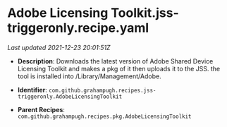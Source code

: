 # Adobe Licensing Toolkit.jss-triggeronly.recipe.yaml

_Last updated 2021-12-23 20:01:51Z_

- **Description**: Downloads the latest version of Adobe Shared Device Licensing Toolkit and makes a pkg of it then uploads it to the JSS. the tool is installed into /Library/Management/Adobe.

- **Identifier**: `com.github.grahampugh.recipes.jss-triggeronly.AdobeLicensingToolkit`

- **Parent Recipes**: `com.github.grahampugh.recipes.pkg.AdobeLicensingToolkit`
